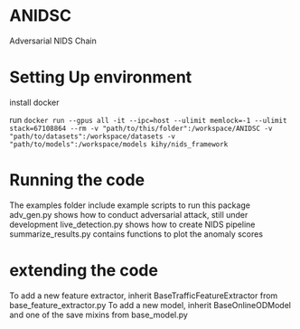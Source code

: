 # ANIDSC
 Adversarial NIDS Chain

# Setting Up environment
install docker

run
`docker run --gpus all -it --ipc=host --ulimit memlock=-1 --ulimit stack=67108864 --rm -v "path/to/this/folder":/workspace/ANIDSC -v "path/to/datasets":/workspace/datasets -v "path/to/models":/workspace/models kihy/nids_framework`

# Running the code
The examples folder include example scripts to run this package
adv_gen.py shows how to conduct adversarial attack, still under development
live_detection.py shows how to create NIDS pipeline 
summarize_results.py contains functions to plot the anomaly scores

# extending the code
To add a new feature extractor, inherit BaseTrafficFeatureExtractor from base_feature_extractor.py
To add a new model, inherit BaseOnlineODModel and one of the save mixins from base_model.py